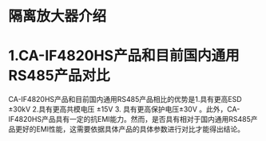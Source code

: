 # 隔离放大器介绍
# 1.CA-IF4820HS产品和目前国内通用RS485产品对比
CA-IF4820HS产品和目前国内通用RS485产品相比的优势是1.具有更高ESD ±30kV  2.具有更高共模电压 ±15V 3. 具有更高保护电压±30V 。此外，CA-IF4820HS产品具有一定的抗EMI能力。然而，是否具有相对于国内通用RS485产品更好的EMI性能，这需要依据具体产品的具体参数进行对比才能得出结论。